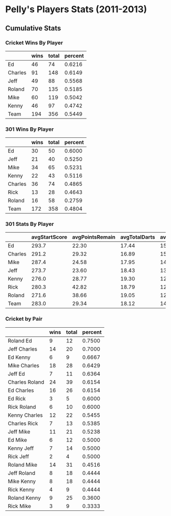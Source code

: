 

# Pelly's Players Stats (2011-2013)


## Cumulative Stats










### Cricket Wins By Player
<table>
 <thead>
  <tr>
   <th>   </th>
   <th> wins </th>
   <th> total </th>
   <th> percent </th>
  </tr>
 </thead>
<tbody>
  <tr>
   <td> Ed </td>
   <td>  46 </td>
   <td>  74 </td>
   <td> 0.6216 </td>
  </tr>
  <tr>
   <td> Charles </td>
   <td>  91 </td>
   <td> 148 </td>
   <td> 0.6149 </td>
  </tr>
  <tr>
   <td> Jeff </td>
   <td>  49 </td>
   <td>  88 </td>
   <td> 0.5568 </td>
  </tr>
  <tr>
   <td> Roland </td>
   <td>  70 </td>
   <td> 135 </td>
   <td> 0.5185 </td>
  </tr>
  <tr>
   <td> Mike </td>
   <td>  60 </td>
   <td> 119 </td>
   <td> 0.5042 </td>
  </tr>
  <tr>
   <td> Kenny </td>
   <td>  46 </td>
   <td>  97 </td>
   <td> 0.4742 </td>
  </tr>
  <tr>
   <td> Team </td>
   <td> 194 </td>
   <td> 356 </td>
   <td> 0.5449 </td>
  </tr>
</tbody>
</table>


### 301 Wins By Player
<table>
 <thead>
  <tr>
   <th>   </th>
   <th> wins </th>
   <th> total </th>
   <th> percent </th>
  </tr>
 </thead>
<tbody>
  <tr>
   <td> Ed </td>
   <td>  30 </td>
   <td>  50 </td>
   <td> 0.6000 </td>
  </tr>
  <tr>
   <td> Jeff </td>
   <td>  21 </td>
   <td>  40 </td>
   <td> 0.5250 </td>
  </tr>
  <tr>
   <td> Mike </td>
   <td>  34 </td>
   <td>  65 </td>
   <td> 0.5231 </td>
  </tr>
  <tr>
   <td> Kenny </td>
   <td>  22 </td>
   <td>  43 </td>
   <td> 0.5116 </td>
  </tr>
  <tr>
   <td> Charles </td>
   <td>  36 </td>
   <td>  74 </td>
   <td> 0.4865 </td>
  </tr>
  <tr>
   <td> Rick </td>
   <td>  13 </td>
   <td>  28 </td>
   <td> 0.4643 </td>
  </tr>
  <tr>
   <td> Roland </td>
   <td>  16 </td>
   <td>  58 </td>
   <td> 0.2759 </td>
  </tr>
  <tr>
   <td> Team </td>
   <td> 172 </td>
   <td> 358 </td>
   <td> 0.4804 </td>
  </tr>
</tbody>
</table>


### 301 Stats By Player
<table>
 <thead>
  <tr>
   <th>   </th>
   <th> avgStartScore </th>
   <th> avgPointsRemain </th>
   <th> avgTotalDarts </th>
   <th> avgPPD </th>
   <th> highPPD </th>
   <th> highOut </th>
  </tr>
 </thead>
<tbody>
  <tr>
   <td> Ed </td>
   <td> 293.7 </td>
   <td> 22.30 </td>
   <td> 17.44 </td>
   <td> 15.56 </td>
   <td> 25.08 </td>
   <td>  89 </td>
  </tr>
  <tr>
   <td> Charles </td>
   <td> 291.2 </td>
   <td> 29.32 </td>
   <td> 16.89 </td>
   <td> 15.50 </td>
   <td> 32.22 </td>
   <td> 118 </td>
  </tr>
  <tr>
   <td> Mike </td>
   <td> 287.4 </td>
   <td> 24.58 </td>
   <td> 17.95 </td>
   <td> 14.64 </td>
   <td> 27.36 </td>
   <td> 100 </td>
  </tr>
  <tr>
   <td> Jeff </td>
   <td> 273.7 </td>
   <td> 23.60 </td>
   <td> 18.43 </td>
   <td> 13.57 </td>
   <td> 23.15 </td>
   <td>  77 </td>
  </tr>
  <tr>
   <td> Kenny </td>
   <td> 276.0 </td>
   <td> 28.77 </td>
   <td> 19.30 </td>
   <td> 12.81 </td>
   <td> 25.27 </td>
   <td> 114 </td>
  </tr>
  <tr>
   <td> Rick </td>
   <td> 280.3 </td>
   <td> 42.82 </td>
   <td> 18.79 </td>
   <td> 12.64 </td>
   <td> 20.07 </td>
   <td>  73 </td>
  </tr>
  <tr>
   <td> Roland </td>
   <td> 271.6 </td>
   <td> 38.66 </td>
   <td> 19.05 </td>
   <td> 12.22 </td>
   <td> 21.50 </td>
   <td>  55 </td>
  </tr>
  <tr>
   <td> Team </td>
   <td> 283.0 </td>
   <td> 29.34 </td>
   <td> 18.12 </td>
   <td> 14.00 </td>
   <td> 32.22 </td>
   <td> 118 </td>
  </tr>
</tbody>
</table>


### Cricket by Pair
<table>
 <thead>
  <tr>
   <th>   </th>
   <th> wins </th>
   <th> total </th>
   <th> percent </th>
  </tr>
 </thead>
<tbody>
  <tr>
   <td> Roland Ed </td>
   <td>  9 </td>
   <td> 12 </td>
   <td> 0.7500 </td>
  </tr>
  <tr>
   <td> Jeff Charles </td>
   <td> 14 </td>
   <td> 20 </td>
   <td> 0.7000 </td>
  </tr>
  <tr>
   <td> Ed Kenny </td>
   <td>  6 </td>
   <td>  9 </td>
   <td> 0.6667 </td>
  </tr>
  <tr>
   <td> Mike Charles </td>
   <td> 18 </td>
   <td> 28 </td>
   <td> 0.6429 </td>
  </tr>
  <tr>
   <td> Jeff Ed </td>
   <td>  7 </td>
   <td> 11 </td>
   <td> 0.6364 </td>
  </tr>
  <tr>
   <td> Charles Roland </td>
   <td> 24 </td>
   <td> 39 </td>
   <td> 0.6154 </td>
  </tr>
  <tr>
   <td> Ed Charles </td>
   <td> 16 </td>
   <td> 26 </td>
   <td> 0.6154 </td>
  </tr>
  <tr>
   <td> Ed Rick </td>
   <td>  3 </td>
   <td>  5 </td>
   <td> 0.6000 </td>
  </tr>
  <tr>
   <td> Rick Roland </td>
   <td>  6 </td>
   <td> 10 </td>
   <td> 0.6000 </td>
  </tr>
  <tr>
   <td> Kenny Charles </td>
   <td> 12 </td>
   <td> 22 </td>
   <td> 0.5455 </td>
  </tr>
  <tr>
   <td> Charles Rick </td>
   <td>  7 </td>
   <td> 13 </td>
   <td> 0.5385 </td>
  </tr>
  <tr>
   <td> Jeff Mike </td>
   <td> 11 </td>
   <td> 21 </td>
   <td> 0.5238 </td>
  </tr>
  <tr>
   <td> Ed Mike </td>
   <td>  6 </td>
   <td> 12 </td>
   <td> 0.5000 </td>
  </tr>
  <tr>
   <td> Kenny Jeff </td>
   <td>  7 </td>
   <td> 14 </td>
   <td> 0.5000 </td>
  </tr>
  <tr>
   <td> Rick Jeff </td>
   <td>  2 </td>
   <td>  4 </td>
   <td> 0.5000 </td>
  </tr>
  <tr>
   <td> Roland Mike </td>
   <td> 14 </td>
   <td> 31 </td>
   <td> 0.4516 </td>
  </tr>
  <tr>
   <td> Jeff Roland </td>
   <td>  8 </td>
   <td> 18 </td>
   <td> 0.4444 </td>
  </tr>
  <tr>
   <td> Mike Kenny </td>
   <td>  8 </td>
   <td> 18 </td>
   <td> 0.4444 </td>
  </tr>
  <tr>
   <td> Rick Kenny </td>
   <td>  4 </td>
   <td>  9 </td>
   <td> 0.4444 </td>
  </tr>
  <tr>
   <td> Roland Kenny </td>
   <td>  9 </td>
   <td> 25 </td>
   <td> 0.3600 </td>
  </tr>
  <tr>
   <td> Rick Mike </td>
   <td>  3 </td>
   <td>  9 </td>
   <td> 0.3333 </td>
  </tr>
</tbody>
</table>

